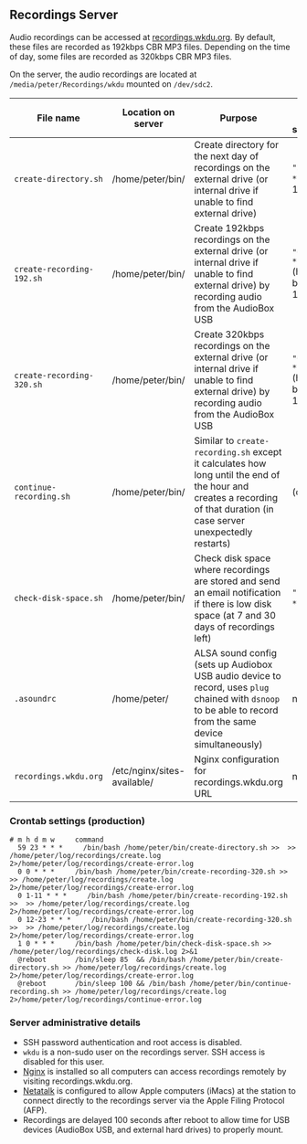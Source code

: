 ## Recordings Server

Audio recordings can be accessed at [recordings.wkdu.org](http://recordings.wkdu.org). By default, these files are recorded as 192kbps CBR MP3 files. Depending on the time of day, some files are recorded as 320kbps CBR MP3 files.

On the server, the audio recordings are located at `/media/peter/Recordings/wkdu` mounted on `/dev/sdc2`.

| File name | Location on server | Purpose | Default crontab scheduling |
| --------- | ------------------ | ------- | ------------------ |
| `create-directory.sh` | /home/peter/bin/ | Create directory for the next day of recordings on the external drive (or internal drive if unable to find external drive) | `"59 23 * * *"` (daily at 11:59PM) |
| `create-recording-192.sh` | /home/peter/bin/ | Create 192kbps recordings on the external drive (or internal drive if unable to find external drive) by recording audio from the AudioBox USB | `"0 1-11 * * *"` (hourly between 1-11AM) |
| `create-recording-320.sh` | /home/peter/bin/ | Create 320kbps recordings on the external drive (or internal drive if unable to find external drive) by recording audio from the AudioBox USB | `"0 12-23 * * *"` (hourly between 12-11PM) |
| `continue-recording.sh` | /home/peter/bin/ | Similar to `create-recording.sh` except it calculates how long until the end of the hour and creates a recording of that duration (in case server unexpectedly restarts) | (on reboot) |
| `check-disk-space.sh` | /home/peter/bin/ | Check disk space where recordings are stored and send an email notification if there is low disk space (at 7 and 30 days of recordings left) | `"1 0 * * *"` (daily) |
| `.asoundrc` | /home/peter/ | ALSA sound config (sets up Audiobox USB audio device to record, uses `plug` chained with `dsnoop` to be able to record from the same device simultaneously) | n/a |
| `recordings.wkdu.org` | /etc/nginx/sites-available/ | Nginx configuration for recordings.wkdu.org URL | n/a |

### Crontab settings (production)

    # m h d m w     command
      59 23 * * *     /bin/bash /home/peter/bin/create-directory.sh >>  >> /home/peter/log/recordings/create.log 2>/home/peter/log/recordings/create-error.log
      0 0 * * *     /bin/bash /home/peter/bin/create-recording-320.sh >>  >> /home/peter/log/recordings/create.log 2>/home/peter/log/recordings/create-error.log
      0 1-11 * * *     /bin/bash /home/peter/bin/create-recording-192.sh >>  >> /home/peter/log/recordings/create.log 2>/home/peter/log/recordings/create-error.log
      0 12-23 * * *     /bin/bash /home/peter/bin/create-recording-320.sh >>  >> /home/peter/log/recordings/create.log 2>/home/peter/log/recordings/create-error.log
      1 0 * * *     /bin/bash /home/peter/bin/check-disk-space.sh >> /home/peter/log/recordings/check-disk.log 2>&1
      @reboot       /bin/sleep 85  && /bin/bash /home/peter/bin/create-directory.sh >> /home/peter/log/recordings/create.log 2>/home/peter/log/recordings/create-error.log
      @reboot       /bin/sleep 100 && /bin/bash /home/peter/bin/continue-recording.sh >> /home/peter/log/recordings/create.log 2>/home/peter/log/recordings/continue-error.log

### Server administrative details

* SSH password authentication and root access is disabled.
* `wkdu` is a non-sudo user on the recordings server. SSH access is disabled for this user.
* [Nginx](http://nginx.org/en/docs/http/ngx_http_autoindex_module.html) is installed so all computers can access recordings remotely by visiting recordings.wkdu.org.
* [Netatalk](http://netatalk.sourceforge.net/) is configured to allow Apple computers (iMacs) at the station to connect directly to the recordings server via the Apple Filing Protocol (AFP).
* Recordings are delayed 100 seconds after reboot to allow time for USB devices (AudioBox USB, and external hard drives) to properly mount.
